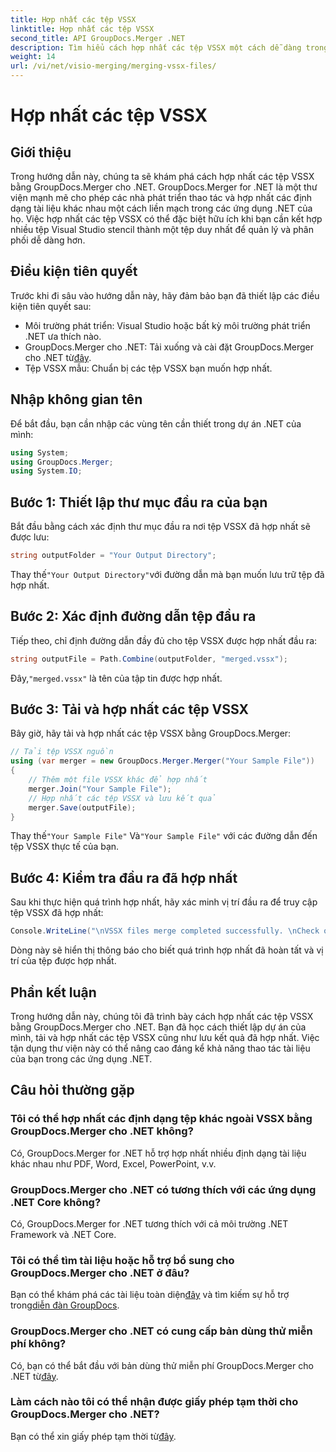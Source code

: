 ```yaml
---
title: Hợp nhất các tệp VSSX
linktitle: Hợp nhất các tệp VSSX
second_title: API GroupDocs.Merger .NET
description: Tìm hiểu cách hợp nhất các tệp VSSX một cách dễ dàng trong các ứng dụng .NET bằng GroupDocs.Merger, nâng cao hiệu quả quản lý tài liệu.
weight: 14
url: /vi/net/visio-merging/merging-vssx-files/
---
```


# Hợp nhất các tệp VSSX

## Giới thiệu
Trong hướng dẫn này, chúng ta sẽ khám phá cách hợp nhất các tệp VSSX bằng GroupDocs.Merger cho .NET. GroupDocs.Merger for .NET là một thư viện mạnh mẽ cho phép các nhà phát triển thao tác và hợp nhất các định dạng tài liệu khác nhau một cách liền mạch trong các ứng dụng .NET của họ. Việc hợp nhất các tệp VSSX có thể đặc biệt hữu ích khi bạn cần kết hợp nhiều tệp Visual Studio stencil thành một tệp duy nhất để quản lý và phân phối dễ dàng hơn.
## Điều kiện tiên quyết
Trước khi đi sâu vào hướng dẫn này, hãy đảm bảo bạn đã thiết lập các điều kiện tiên quyết sau:
- Môi trường phát triển: Visual Studio hoặc bất kỳ môi trường phát triển .NET ưa thích nào.
-  GroupDocs.Merger cho .NET: Tải xuống và cài đặt GroupDocs.Merger cho .NET từ[đây](https://releases.groupdocs.com/merger/net/).
- Tệp VSSX mẫu: Chuẩn bị các tệp VSSX bạn muốn hợp nhất.

## Nhập không gian tên
Để bắt đầu, bạn cần nhập các vùng tên cần thiết trong dự án .NET của mình:
```csharp
using System; 
using GroupDocs.Merger;
using System.IO;
```
## Bước 1: Thiết lập thư mục đầu ra của bạn
Bắt đầu bằng cách xác định thư mục đầu ra nơi tệp VSSX đã hợp nhất sẽ được lưu:
```csharp
string outputFolder = "Your Output Directory";
```
 Thay thế`"Your Output Directory"`với đường dẫn mà bạn muốn lưu trữ tệp đã hợp nhất.
## Bước 2: Xác định đường dẫn tệp đầu ra
Tiếp theo, chỉ định đường dẫn đầy đủ cho tệp VSSX được hợp nhất đầu ra:
```csharp
string outputFile = Path.Combine(outputFolder, "merged.vssx");
```
 Đây,`"merged.vssx"` là tên của tập tin được hợp nhất.
## Bước 3: Tải và hợp nhất các tệp VSSX
Bây giờ, hãy tải và hợp nhất các tệp VSSX bằng GroupDocs.Merger:
```csharp
// Tải tệp VSSX nguồn
using (var merger = new GroupDocs.Merger.Merger("Your Sample File"))
{
    // Thêm một file VSSX khác để hợp nhất
    merger.Join("Your Sample File");
    // Hợp nhất các tệp VSSX và lưu kết quả
    merger.Save(outputFile);
}
```
 Thay thế`"Your Sample File"` Và`"Your Sample File"` với các đường dẫn đến tệp VSSX thực tế của bạn.
## Bước 4: Kiểm tra đầu ra đã hợp nhất
Sau khi thực hiện quá trình hợp nhất, hãy xác minh vị trí đầu ra để truy cập tệp VSSX đã hợp nhất:
```csharp
Console.WriteLine("\nVSSX files merge completed successfully. \nCheck output in {0}", outputFolder);
```
Dòng này sẽ hiển thị thông báo cho biết quá trình hợp nhất đã hoàn tất và vị trí của tệp được hợp nhất.

## Phần kết luận
Trong hướng dẫn này, chúng tôi đã trình bày cách hợp nhất các tệp VSSX bằng GroupDocs.Merger cho .NET. Bạn đã học cách thiết lập dự án của mình, tải và hợp nhất các tệp VSSX cũng như lưu kết quả đã hợp nhất. Việc tận dụng thư viện này có thể nâng cao đáng kể khả năng thao tác tài liệu của bạn trong các ứng dụng .NET.

## Câu hỏi thường gặp
### Tôi có thể hợp nhất các định dạng tệp khác ngoài VSSX bằng GroupDocs.Merger cho .NET không?
Có, GroupDocs.Merger for .NET hỗ trợ hợp nhất nhiều định dạng tài liệu khác nhau như PDF, Word, Excel, PowerPoint, v.v.
### GroupDocs.Merger cho .NET có tương thích với các ứng dụng .NET Core không?
Có, GroupDocs.Merger for .NET tương thích với cả môi trường .NET Framework và .NET Core.
### Tôi có thể tìm tài liệu hoặc hỗ trợ bổ sung cho GroupDocs.Merger cho .NET ở đâu?
 Bạn có thể khám phá các tài liệu toàn diện[đây](https://tutorials.groupdocs.com/merger/net/) và tìm kiếm sự hỗ trợ trong[diễn đàn GroupDocs](https://forum.groupdocs.com/c/merger/32).
### GroupDocs.Merger cho .NET có cung cấp bản dùng thử miễn phí không?
 Có, bạn có thể bắt đầu với bản dùng thử miễn phí GroupDocs.Merger cho .NET từ[đây](https://releases.groupdocs.com/).
### Làm cách nào tôi có thể nhận được giấy phép tạm thời cho GroupDocs.Merger cho .NET?
 Bạn có thể xin giấy phép tạm thời từ[đây](https://purchase.groupdocs.com/temporary-license/).
